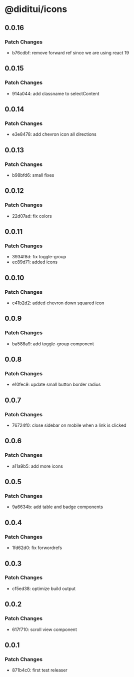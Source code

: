 # @diditui/icons

## 0.0.16

### Patch Changes

- b76cdbf: remove forward ref since we are using react 19

## 0.0.15

### Patch Changes

- 914a044: add classname to selectContent

## 0.0.14

### Patch Changes

- e3e8478: add chevron icon all directions

## 0.0.13

### Patch Changes

- b98bfd6: small fixes

## 0.0.12

### Patch Changes

- 22d07ad: fix colors

## 0.0.11

### Patch Changes

- 3934f8d: fix toggle-group
- ec89d71: added icons

## 0.0.10

### Patch Changes

- c41b2d2: added chevron down squared icon

## 0.0.9

### Patch Changes

- ba588a9: add toggle-group component

## 0.0.8

### Patch Changes

- e10fec9: update small button border radius

## 0.0.7

### Patch Changes

- 76724f0: close sidebar on mobile when a link is clicked

## 0.0.6

### Patch Changes

- a11a9b5: add more icons

## 0.0.5

### Patch Changes

- 9a6634b: add table and badge components

## 0.0.4

### Patch Changes

- 1fd62d0: fix forwordrefs

## 0.0.3

### Patch Changes

- cf5ed38: optimize build output

## 0.0.2

### Patch Changes

- 617f710: scroll view component

## 0.0.1

### Patch Changes

- 871b4c0: first test releaser
